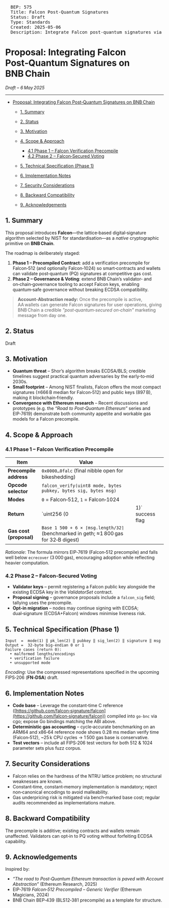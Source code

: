 <pre>
  BEP: 575
  Title: Falcon Post‑Quantum Signatures
  Status: Draft
  Type: Standards
  Created: 2025-05-06
  Description: Integrate Falcon post‑quantum signatures via precompiled contracts and governance support.
</pre>

# Proposal: **Integrating Falcon Post‑Quantum Signatures on BNB Chain**

*Draft – 6 May 2025*

---

* [Proposal: Integrating Falcon Post‑Quantum Signatures on BNB Chain](#proposal-integrating-falcon-post‑quantum-signatures-on-bnb-chain)

  * [1. Summary](#1-summary)
  * [2. Status](#2-status)
  * [3. Motivation](#3-motivation)
  * [4. Scope & Approach](#4-scope--approach)

    * [4.1 Phase 1 – Falcon Verification Precompile](#41-phase-1--falcon-verification-precompile)
    * [4.2 Phase 2 – Falcon‑Secured Voting](#42-phase-2--falcon‑secured-voting)
  * [5. Technical Specification (Phase 1)](#5-technical-specification-phase-1)
  * [6. Implementation Notes](#6-implementation-notes)
  * [7. Security Considerations](#7-security-considerations)
  * [8. Backward Compatibility](#8-backward-compatibility)
  * [9. Acknowledgements](#9-acknowledgements)

## 1. Summary

This proposal introduces **Falcon**—the lattice‑based digital‑signature algorithm selected by NIST for standardisation—as a *native* cryptographic primitive on **BNB Chain**.

The roadmap is deliberately staged:

1. **Phase 1 – Precompiled Contract**: add a verification precompile for Falcon‑512 (and optionally Falcon‑1024) so smart‑contracts and wallets can validate post‑quantum (PQ) signatures at competitive gas cost.
2. **Phase 2 – Governance & Voting**: extend BNB Chain’s validator‑ and on‑chain‑governance tooling to accept Falcon keys, enabling quantum‑safe governance without breaking ECDSA compatibility.

> **Account‑Abstraction ready:** Once the precompile is active, AA wallets can generate Falcon signatures for user operations, giving BNB Chain a credible *"post‑quantum‑secured on‑chain"* marketing message from day one.

## 2. Status

Draft

## 3. Motivation

* **Quantum threat** – Shor’s algorithm breaks ECDSA/BLS; credible timelines suggest practical quantum adversaries by the early‑to‑mid 2030s.
* **Small footprint** – Among NIST finalists, Falcon offers the most compact signatures (≤666 B median for Falcon‑512) and public keys (897 B), making it blockchain‑friendly.
* **Convergence with Ethereum research** – Recent discussions and prototypes (e.g. the *“Road to Post‑Quantum Ethereum”* series and EIP‑7619) demonstrate both community appetite and workable gas models for a Falcon precompile.

## 4. Scope & Approach

### 4.1 Phase 1 – Falcon Verification Precompile

| Item                    | Value                                                                                |                   |   |
| ----------------------- | ------------------------------------------------------------------------------------ | ----------------- | - |
| **Precompile address**  | `0x0000…0falc` (final nibble open for bikeshedding)                                  |                   |   |
| **Opcode selector**     | `falcon_verify(uint8 mode, bytes pubkey, bytes sig, bytes msg)`                      |                   |   |
| **Modes**               | `0` = Falcon‑512, `1` = Falcon‑1024                                                  |                   |   |
| **Return**              | \`uint256 (0                                                                         | 1)\` success flag |   |
| **Gas cost (proposal)** | `Base 1 500 + 6 × ⌈msg.length/32⌉` (benchmarked in geth; ≈1 800 gas for 32‑B digest) |                   |   |

*Rationale*: The formula mirrors EIP‑7619 (Falcon‑512 precompile) and falls well below `ecrecover` (3 000 gas), encouraging adoption while reflecting heavier computation.

### 4.2 Phase 2 – Falcon‑Secured Voting

* **Validator keys** – permit registering a Falcon public key alongside the existing ECDSA key in the *ValidatorSet* contract.
* **Proposal signing** – governance proposals include a `falcon_sig` field; tallying uses the precompile.
* **Opt‑in migration** – nodes may continue signing with ECDSA; dual‑signature (ECDSA+Falcon) windows minimise liveness risk.

## 5. Technical Specification (Phase 1)

```text
Input  =  mode(1) ‖ pk_len(2) ‖ pubkey ‖ sig_len(2) ‖ signature ‖ msg
Output =  32‑byte big‑endian 0 or 1
Failure cases (return 0):
  • malformed lengths/encodings
  • verification failure
  • unsupported mode
```

*Encoding*: Use the compressed representations specified in the upcoming FIPS‑206 (**FN‑DSA**) draft.

## 6. Implementation Notes

* **Code base** – Leverage the constant‑time C reference ([https://github.com/falcon‑signature/falcon](https://github.com/falcon‑signature/falcon)) compiled into `go‑bnc` via cgo; expose Go bindings matching the ABI above.
* **Deterministic gas accounting** – cycle‑accurate benchmarking on an ARM64 and x86‑64 reference node shows 0.28 ms median verify time (Falcon‑512), \~25 k CPU cycles → 1 500 gas base is conservative.
* **Test vectors** – include all FIPS‑206 test vectors for both 512 & 1024 parameter sets plus fuzz corpus.

## 7. Security Considerations

* Falcon relies on the hardness of the NTRU lattice problem; no structural weaknesses are known.
* Constant‑time, constant‑memory implementation is mandatory; reject non‑canonical encodings to avoid malleability.
* Gas underpricing risk is mitigated via bench‑marked base cost; regular audits recommended as implementations mature.

## 8. Backward Compatibility

The precompile is additive; existing contracts and wallets remain unaffected. Validators can opt‑in to PQ voting without forfeiting ECDSA capability.

## 9. Acknowledgements

Inspired by:

* *“The road to Post‑Quantum Ethereum transaction is paved with Account Abstraction”* (Ethereum Research, 2025)
* EIP‑7619 *Falcon‑512 Precompiled – Generic Verifier* (Ethereum Magicians, 2024)
* BNB Chain BEP‑439 (BLS12‑381 precompile) as a template for structure.
